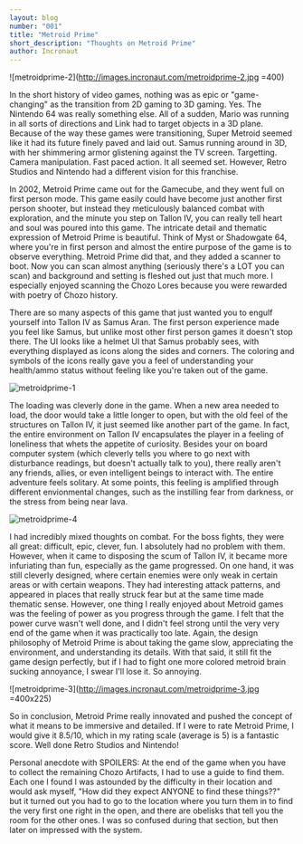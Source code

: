 ```yaml
---
layout: blog
number: "001"
title: "Metroid Prime"
short_description: "Thoughts on Metroid Prime"
author: Incronaut
---
```

![metroidprime-2](http://images.incronaut.com/metroidprime-2.jpg =400)

In the short history of video games, nothing was as epic or "game-changing" as the transition from 2D gaming to 3D gaming.  Yes.  The Nintendo 64 was really something else.  All of a sudden, Mario was running in all sorts of directions and Link had to target objects in a 3D plane.  Because of the way these games were transitioning, Super Metroid seemed like it had its future finely paved and laid out.  Samus running around in 3D, with her shimmering armor glistening against the TV screen.  Targetting.  Camera manipulation.  Fast paced action.  It all seemed set.  However, Retro Studios and Nintendo had a different vision for this franchise.

In 2002, Metroid Prime came out for the Gamecube, and they went full on first person mode.  This game easily could have become just another first person shooter, but instead they meticulously balanced combat with exploration, and the minute you step on Tallon IV, you can really tell heart and soul was poured into this game. The intricate detail and thematic expression of Metroid Prime is beautiful.  Think of Myst or Shadowgate 64, where you're in first person and almost the entire purpose of the game is to observe everything.  Metroid Prime did that, and they added a scanner to boot.  Now you can scan almost anything (seriously there's a LOT you can scan) and background and setting is fleshed out just that much more.  I especially enjoyed scanning the Chozo Lores because you were rewarded with poetry of Chozo history.

There are so many aspects of this game that just wanted you to engulf yourself into Tallon IV as Samus Aran.  The first person experience made you feel like Samus, but unlike most other first person games it doesn't stop there.  The UI looks like a helmet UI that Samus probably sees, with everything displayed as icons along the sides and corners.  The coloring and symbols of the icons really gave you a feel of understanding your health/ammo status without feeling like you're taken out of the game.

![metroidprime-1](http://images.incronaut.com/metroidprime-1.jpg)

The loading was cleverly done in the game.  When a new area needed to load, the door would take a little longer to open, but with the old feel of the structures on Tallon IV, it just seemed like another part of the game.  In fact, the entire environment on Tallon IV encapsulates the player in a feeling of loneliness that whets the appetite of curiosity.  Besides your on board computer system (which cleverly tells you where to go next with disturbance readings, but doesn't actually talk to you), there really aren't any friends, allies, or even intelligent beings to interact with.  The entire adventure feels solitary.  At some points, this feeling is amplified through different envionmental changes, such as the instilling fear from darkness, or the stress from being near lava.

![metroidprime-4](http://images.incronaut.com/metroidprime-4.jpg)

I had incredibly mixed thoughts on combat.  For the boss fights, they were all great: difficult, epic, clever, fun.  I absolutely had no problem with them.  However, when it came to disposing the scum of Tallon IV, it became more infuriating than fun, especially as the game progressed.  On one hand, it was still cleverly designed, where certain enemies were only weak in certain areas or with certain weapons.  They had interesting attack patterns, and appeared in places that really struck fear but at the same time made thematic sense.  However, one thing I really enjoyed about Metroid games was the feeling of power as you progress through the game.  I felt that the power curve wasn't well done, and I didn't feel strong until the very very end of the game when it was practically too late.  Again, the design philosophy of Metroid Prime is about taking the game slow, appreciating the environment, and understanding its details.  With that said, it still fit the game design perfectly, but if I had to fight one more colored metroid brain sucking annoyance, I swear I'll lose it.  So annoying.

![metroidprime-3](http://images.incronaut.com/metroidprime-3.jpg =400x225)

So in conclusion, Metroid Prime really innovated and pushed the concept of what it means to be immersive and detailed.  If I were to rate Metroid Prime, I would give it 8.5/10, which in my rating scale (average is 5) is a fantastic score.  Well done Retro Studios and Nintendo!

Personal anecdote with SPOILERS: At the end of the game when you have to collect the remaining Chozo Artifacts, I had to use a guide to find them.  Each one I found I was astounded by the difficulty in their location and would ask myself, "How did they expect ANYONE to find these things??" but it turned out you had to go to the location where you turn them in to find the very first one right in the open, and there are obelisks that tell you the room for the other ones.  I was so confused during that section, but then later on impressed with the system.